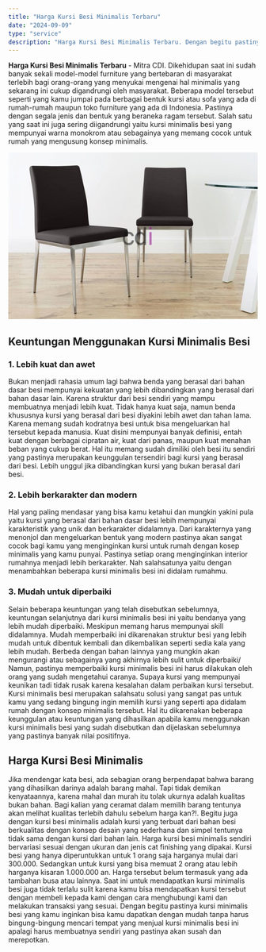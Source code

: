 ```yaml
---
title: "Harga Kursi Besi Minimalis Terbaru"
date: "2024-09-09"
type: "service"
description: "Harga Kursi Besi Minimalis Terbaru. Dengan begitu pastinya kursi minimalis besi yang kamu inginkan bisa kamu dapatkan dengan mudah tanpa harus bingung-bingun..."
---
```


**Harga Kursi Besi Minimalis Terbaru** - Mitra CDI. Dikehidupan saat ini sudah banyak sekali model-model furniture yang bertebaran di masyarakat terlebih bagi orang-orang yang menyukai mengenai hal minimalis yang sekarang ini cukup digandrungi oleh masyarakat.
Beberapa model tersebut seperti yang kamu jumpai pada berbagai bentuk kursi atau sofa yang ada di rumah-rumah maupun toko furniture yang ada di Indonesia. Pastinya dengan segala jenis dan bentuk yang beraneka ragam tersebut.
Salah satu yang saat ini juga sering diigandrungi yaitu kursi minimalis besi yang mempunyai warna monokrom atau sebagainya yang memang cocok untuk rumah yang mengusung konsep minimalis.

![Harga Kursi Besi Minimalis Terbaru](/images/blog/kursi-besi-001.jpg)

## Keuntungan Menggunakan Kursi Minimalis Besi
### 1\. Lebih kuat dan awet
Bukan menjadi rahasia umum lagi bahwa benda yang berasal dari bahan dasar besi mempunyai kekuatan yang lebih dibandingkan yang berasal dari bahan dasar lain. Karena struktur dari besi sendiri yang mampu membuatnya menjadi lebih kuat.
Tidak hanya kuat saja, namun benda khususnya kursi yang berasal dari besi diyakini lebih awet dan tahan lama. Karena memang sudah kodratnya besi untuk bisa mengeluarkan hal tersebut kepada manusia.
Kuat disini mempunyai banyak definisi, entah kuat dengan berbagai cipratan air, kuat dari panas, maupun kuat menahan beban yang cukup berat. Hal itu memang sudah dimiliki oleh besi itu sendiri yang pastinya merupakan keunggulan tersendiri bagi kursi yang berasal dari besi. Lebih unggul jika dibandingkan kursi yang bukan berasal dari besi.
### 2\. Lebih berkarakter dan modern
Hal yang paling mendasar yang bisa kamu ketahui dan mungkin yakini pula yaitu kursi yang berasal dari bahan dasar besi lebih mempunyai karakteristik yang unik dan berkarakter didalamnya.
Dari karakternya yang menonjol dan mengeluarkan bentuk yang modern pastinya akan sangat cocok bagi kamu yang menginginkan kursi untuk rumah dengan kosep minimalis yang kamu punyai.
Pastinya setiap orang menginginkan interior rumahnya menjadi lebih berkarakter. Nah salahsatunya yaitu dengan menambahkan beberapa kursi minimalis besi ini didalam rumahmu.
### 3\. Mudah untuk diperbaiki
Selain beberapa keuntungan yang telah disebutkan sebelumnya, keuntungan selanjutnya dari kursi minimalis besi ini yaitu bendanya yang lebih mudah diperbaiki. Meskipun memang harus mempunyai skill didalamnya.
Mudah memperbaiki ini dikarenakan struktur besi yang lebih mudah untuk dibentuk kembali dan dikembalikan seperti sedia kala yang lebih mudah. Berbeda dengan bahan lainnya yang mungkin akan mengurangi atau sebagainya yang akhirnya lebih sulit untuk diperbaiki/
Namun, pastinya memperbaiki kursi minimalis besi ini harus dilakukan oleh orang yang sudah mengetahui caranya. Supaya kursi yang mempunyai keunikan tadi tidak rusak karena kesalahan dalam perbaikan kursi tersebut.
Kursi minimalis besi merupakan salahsatu solusi yang sangat pas untuk kamu yang sedang bingung ingin memilih kursi yang seperti apa didalam rumah dengan konsep minimalis tersebut.
Hal itu dikarenakan beberapa keunggulan atau keuntungan yang dihasilkan apabila kamu menggunakan kursi minimalis besi yang sudah disebutkan dan dijelaskan sebelumnya yang pastinya banyak nilai positifnya.
## Harga Kursi Besi Minimalis
Jika mendengar kata besi, ada sebagian orang berpendapat bahwa barang yang dihasilkan darinya adalah barang mahal. Tapi tidak demikan kenyataannya, karena mahal dan murah itu tolak ukurnya adalah kualitas bukan bahan. Bagi kalian yang ceramat dalam memilih barang tentunya akan melihat kualitas terlebih dahulu sebelum harga kan?!. Begitu juga dengan kursi besi minimalis adalah kursi yang terbuat dari bahan besi berkualitas dengan konsep desain yang sederhana dan simpel tentunya tidak sama dengan kursi dari bahan lain. Harga kursi besi minimalis sendiri bervariasi sesuai dengan ukuran dan jenis cat finishing yang dipakai. Kursi besi yang hanya diperuntukkan untuk 1 orang saja harganya mulai dari 300.000. Sedangkan untuk kursi yang bisa memuat 2 orang atau lebih harganya kisaran 1.000.000 an. Harga tersebut belum termasuk yang ada tambahan busa atau lainnya.
Saat ini untuk mendapatkan kursi minimalis besi juga tidak terlalu sulit karena kamu bisa mendapatkan kursi tersebut dengan membeli kepada kami dengan cara menghubungi kami dan melakukan transaksi yang sesuai.
Dengan begitu pastinya kursi minimalis besi yang kamu inginkan bisa kamu dapatkan dengan mudah tanpa harus bingung-bingung mencari tempat yang menjual kursi minimalis besi ini apalagi harus membuatnya sendiri yang pastinya akan susah dan merepotkan.

